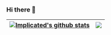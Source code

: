 ### Hi there 👋

| <a href="https://github.com/anuraghazra/github-readme-stats"><img align="center" src="https://github-readme-stats.vercel.app/api?username=Implicated&show_icons=true&include_all_commits=true&theme=buefy&hide_border=true" alt="Implicated's github stats" /></a> | <a href="https://github.com/anuraghazra/github-readme-stats"><img align="center" src="https://github-readme-stats.vercel.app/api/top-langs/?username=Implicated&layout=compact&theme=buefy&hide_border=true" /></a> |
| ------------- | ------------- |

<!--
![](https://github-readme-stats.vercel.app/api?username=Implicated)
![](https://github-readme-stats.vercel.app/api/top-langs/?username=Implicated&layout=compact&theme=buefy&hide_border=true)

**Implicated/Implicated** is a ✨ _special_ ✨ repository because its `README.md` (this file) appears on your GitHub profile.

Here are some ideas to get you started:

- 🔭 I’m currently working on ...
- 🌱 I’m currently learning ...
- 👯 I’m looking to collaborate on ...
- 🤔 I’m looking for help with ...
- 💬 Ask me about ...
- 📫 How to reach me: ...
- 😄 Pronouns: ...
- ⚡ Fun fact: ...
-->
